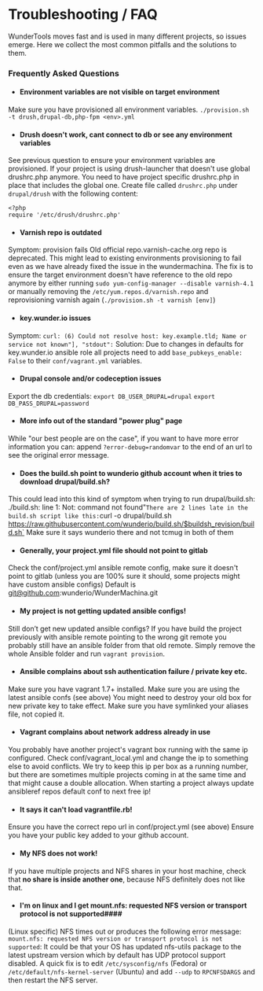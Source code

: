 # Troubleshooting / FAQ

WunderTools moves fast and is used in many different projects, so issues emerge. Here we collect the most common pitfalls and the solutions to them.

### Frequently Asked Questions ###


* #### Environment variables are not visible on target environment ####
Make sure you have provisioned all environment variables.
`./provision.sh -t drush,drupal-db,php-fpm <env>.yml`

* #### Drush doesn't work, cant connect to db or see any environment variables ####
See previous question to ensure your environment variables are provisioned.
If your project is using drush-launcher that doesn't use global drushrc.php anymore. You need to have project specific drushrc.php in place that includes the global one.
Create file called `drushrc.php` under `drupal/drush` with the following content:
```
<?php
require '/etc/drush/drushrc.php'
```

* #### Varnish repo is outdated ####
Symptom: provision fails
Old official repo.varnish-cache.org repo is deprecated. This might lead to existing environments provisioning to fail even as we have already fixed the issue in the wundermachina. The fix is to ensure the target environment doesn't have reference to the old repo anymore by either running `sudo yum-config-manager --disable varnish-4.1` or manually removing the `/etc/yum.repos.d/varnish.repo` and reprovisioning varnish again (`./provision.sh -t varnish [env]`)


* #### key.wunder.io issues ####
Symptom: `curl: (6) Could not resolve host: key.example.tld; Name or service not known"], "stdout":`
Solution: Due to changes in defaults for key.wunder.io ansible role all projects need to add `base_pubkeys_enable: False` to their `conf/vagrant.yml` variables.

* #### Drupal console and/or codeception issues ####
Export the db credentials:
`export DB_USER_DRUPAL=drupal`
`export DB_PASS_DRUPAL=password`

* #### More info out of the standard "power plug" page ####
While "our best people are on the case", if you want to have more error information you can:  append `?error-debug=randomvar` to the end of an url to see the original error message.

* #### Does the build.sh point to wunderio github account when it tries to download drupal/build.sh? ####
This could lead into this kind of symptom when trying to run drupal/build.sh: ./build.sh: line 1: Not: command not found"`
There are 2 lines late in the build.sh script like this:
`curl -o drupal/build.sh https://raw.githubusercontent.com/wunderio/build.sh/$buildsh_revision/build.sh`
Make sure it says wunderio there and not tcmug in both of them

* #### Generally, your project.yml file should not point to gitlab ####
Check the conf/project.yml ansible remote config, make sure it doesn't point to gitlab (unless you are 100% sure it should, some projects might have custom ansible configs) Default is git@github.com:wunderio/WunderMachina.git

* #### My project is not getting updated ansible configs! ####
Still don’t get new updated ansible configs? If you have build the project previously with ansible remote pointing to the wrong git remote you probably still have an ansible folder from that old remote. Simply remove the whole Ansible folder and run `vagrant provision`.

* #### Ansible complains about ssh authentication failure / private key etc. ####
Make sure you have vagrant 1.7+ installed.
Make sure you are using the latest ansible confs (see above)
You might need to destroy your old box for new private key to take effect.
Make sure you have symlinked your aliases file, not copied it.

* #### Vagrant complains about network address already in use ####
You probably have another project's vagrant box running with the same ip configured. Check conf/vagrant_local.yml and change the ip to something else to avoid conflicts.
We try to keep this ip per box as a running number, but there are sometimes multiple projects coming in at the same time and that might cause a double allocation.
When starting a project always update ansibleref repos default conf to next free ip!

* #### It says it can't load vagrantfile.rb! ####
Ensure you have the correct repo url in conf/project.yml (see above)
Ensure you have your public key added to your github account.

* #### My NFS does not work! ####
If you have multiple projects and NFS shares in your host machine, check that **no share is inside another one**, because NFS definitely does not like that.

* #### I'm on linux and I get mount.nfs: requested NFS version or transport protocol is not supported####
(Linux specific) NFS times out or produces the following error message: `mount.nfs: requested NFS version or transport protocol is not supported`:
It could be that your OS has updated nfs-utils package to the latest upstream version which by default has UDP protocol support disabled. A quick fix is to edit `/etc/sysconfig/nfs` (Fedora) or `/etc/default/nfs-kernel-server` (Ubuntu) and add `--udp` to `RPCNFSDARGS` and then restart the NFS server.

